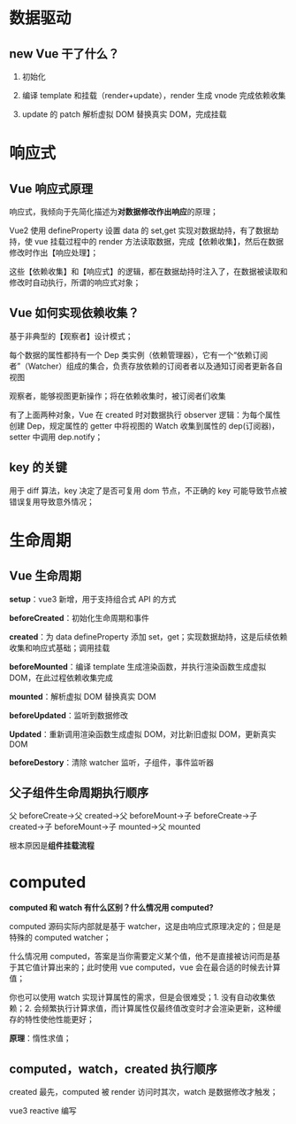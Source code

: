 # 数据驱动

## new Vue 干了什么？

1. 初始化

2. 编译 template 和挂载（render+update），render 生成 vnode 完成依赖收集

3. update 的 patch 解析虚拟 DOM 替换真实 DOM，完成挂载

# 响应式

## Vue 响应式原理

响应式，我倾向于先简化描述为**对数据修改作出响应**的原理；

Vue2 使用 defineProperty 设置 data 的 set,get 实现对数据劫持，有了数据劫持，使 vue 挂载过程中的 render 方法读取数据，完成【依赖收集】，然后在数据修改时作出【响应处理】；

这些【依赖收集】和【响应式】的逻辑，都在数据劫持时注入了，在数据被读取和修改时自动执行，所谓的响应式对象；

## Vue 如何实现依赖收集？

基于非典型的【观察者】设计模式；

每个数据的属性都持有一个 Dep 类实例（依赖管理器），它有一个“依赖订阅者”（Watcher）组成的集合，负责存放依赖的订阅者者以及通知订阅者更新各自视图

观察者，能够视图更新操作；将在依赖收集时，被订阅者们收集

有了上面两种对象，Vue 在 created 时对数据执行 observer 逻辑：为每个属性创建 Dep，规定属性的 getter 中将视图的 Watch 收集到属性的 dep(订阅器)，setter 中调用 dep.notify；

## key 的关键

用于 diff 算法，key 决定了是否可复用 dom 节点，不正确的 key 可能导致节点被错误复用导致意外情况；

# 生命周期

## Vue 生命周期

**setup**：vue3 新增，用于支持组合式 API 的方式

**beforeCreated**：初始化生命周期和事件

**created**：为 data defineProperty 添加 set，get；实现数据劫持，这是后续依赖收集和响应式基础；调用挂载

**beforeMounted**：编译 template 生成渲染函数，并执行渲染函数生成虚拟 DOM，在此过程依赖收集完成

**mounted**：解析虚拟 DOM 替换真实 DOM

**beforeUpdated**：监听到数据修改

**Updated**：重新调用渲染函数生成虚拟 DOM，对比新旧虚拟 DOM，更新真实 DOM

**beforeDestory**：清除 watcher 监听，子组件，事件监听器

## 父子组件生命周期执行顺序

父 beforeCreate->父 created->父 beforeMount->子 beforeCreate->子 created->子 beforeMount->子 mounted->父 mounted

根本原因是**组件挂载流程**

# computed

**computed 和 watch 有什么区别？什么情况用 computed?**

computed 源码实际内部就是基于 watcher，这是由响应式原理决定的；但是是特殊的 computed watcher；

什么情况用 computed，答案是当你需要定义某个值，他不是直接被访问而是基于其它值计算出来的；此时使用 vue computed，vue 会在最合适的时候去计算值；

你也可以使用 watch 实现计算属性的需求，但是会很难受；1. 没有自动收集依赖；2. 会频繁执行计算求值，而计算属性仅最终值改变时才会渲染更新，这种缓存的特性使他性能更好；

**原理**：惰性求值；

## computed，watch，created 执行顺序

created 最先，computed 被 render 访问时其次，watch 是数据修改才触发；

vue3 reactive 编写
